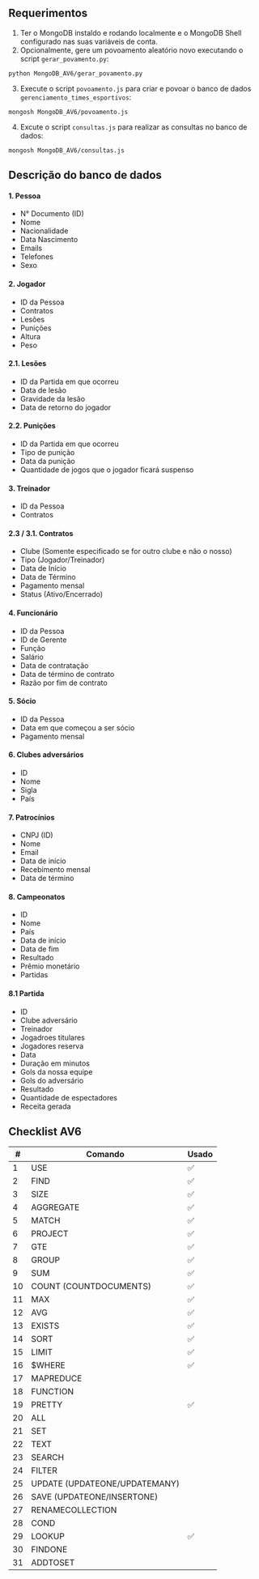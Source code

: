 ## Requerimentos

1. Ter o MongoDB instaldo e rodando localmente e o MongoDB Shell configurado nas suas variáveis de conta.
2. Opcionalmente, gere um povoamento aleatório novo executando o script `gerar_povamento.py`:

```
python MongoDB_AV6/gerar_povamento.py
```

3. Execute o script `povoamento.js` para criar e povoar o banco de dados `gerenciamento_times_esportivos`:

```
mongosh MongoDB_AV6/povoamento.js
```

4. Excute o script `consultas.js` para realizar as consultas no banco de dados:

```
mongosh MongoDB_AV6/consultas.js
```

## Descrição do banco de dados

#### 1. Pessoa

- N° Documento (ID)
- Nome
- Nacionalidade
- Data Nascimento
- Emails
- Telefones
- Sexo

#### 2. Jogador

- ID da Pessoa
- Contratos
- Lesões
- Punições
- Altura
- Peso

#### 2.1. Lesões

- ID da Partida em que ocorreu
- Data de lesão
- Gravidade da lesão
- Data de retorno do jogador

#### 2.2. Punições

- ID da Partida em que ocorreu
- Tipo de punição
- Data da punição
- Quantidade de jogos que o jogador ficará suspenso

#### 3. Treinador

- ID da Pessoa
- Contratos

#### 2.3 / 3.1. Contratos

- Clube (Somente especificado se for outro clube e não o nosso)
- Tipo (Jogador/Treinador)
- Data de Início
- Data de Término
- Pagamento mensal
- Status (Ativo/Encerrado)

#### 4. Funcionário

- ID da Pessoa
- ID de Gerente
- Função
- Salário
- Data de contratação
- Data de término de contrato
- Razão por fim de contrato

#### 5. Sócio

- ID da Pessoa
- Data em que começou a ser sócio
- Pagamento mensal

#### 6. Clubes adversários

- ID
- Nome
- Sigla
- País

#### 7. Patrocínios

- CNPJ (ID)
- Nome
- Email
- Data de início
- Recebimento mensal
- Data de término

#### 8. Campeonatos

- ID
- Nome
- País
- Data de início
- Data de fim
- Resultado
- Prêmio monetário
- Partidas

#### 8.1 Partida

- ID
- Clube adversário
- Treinador
- Jogadroes titulares
- Jogadores reserva
- Data
- Duração em minutos
- Gols da nossa equipe
- Gols do adversário
- Resultado
- Quantidade de espectadores
- Receita gerada

## Checklist AV6

| #   | Comando                       | Usado |
| --- | ----------------------------- | ----- |
| 1   | USE                           | ✅    |
| 2   | FIND                          | ✅    |
| 3   | SIZE                          | ✅    |
| 4   | AGGREGATE                     | ✅    |
| 5   | MATCH                         | ✅    |
| 6   | PROJECT                       | ✅    |
| 7   | GTE                           | ✅    |
| 8   | GROUP                         | ✅    |
| 9   | SUM                           | ✅    |
| 10  | COUNT (COUNTDOCUMENTS)        | ✅    |
| 11  | MAX                           | ✅    |
| 12  | AVG                           | ✅    |
| 13  | EXISTS                        | ✅    |
| 14  | SORT                          | ✅    |
| 15  | LIMIT                         | ✅    |
| 16  | $WHERE                        | ✅    |
| 17  | MAPREDUCE                     |       |
| 18  | FUNCTION                      |        |
| 19  | PRETTY                        | ✅    |
| 20  | ALL                           |       |
| 21  | SET                           |       |
| 22  | TEXT                          |       |
| 23  | SEARCH                        |       |
| 24  | FILTER                        |       |
| 25  | UPDATE (UPDATEONE/UPDATEMANY) |       |
| 26  | SAVE (UPDATEONE/INSERTONE)    |       |
| 27  | RENAMECOLLECTION              |       |
| 28  | COND                          |       |
| 29  | LOOKUP                        | ✅    |
| 30  | FINDONE                       |       |
| 31  | ADDTOSET                      |       |
